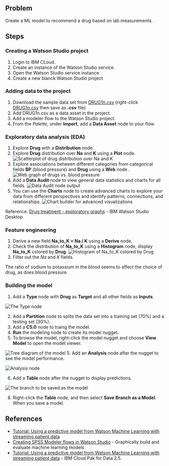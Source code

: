 ## Problem
Create a ML model to recommend a drug based on lab measurements.

## Steps
### Creating a Watson Studio project
1. Login to IBM CLoud.
2. Create an instance of the Watson Studio service.
3. Open the Watson Studio service instance
4. Create a new blanck Watson Studio project

### Adding data to the project
1. Download the sample data set from [DRUG1n.csv](https://github.com/IBMPredictiveAnalytics/ViolinPlots_with_Seaborn/blob/master/example/DRUG1n.cs) (right-click [DRUG1n.csv](https://raw.githubusercontent.com/IBMPredictiveAnalytics/ViolinPlots_with_Seaborn/master/example/DRUG1n.csv) then save as **.csv** file)
2. Add DRUG1n.csv as a data asset in the project.
3. Add a modeler flow to the Watson Studio project.
4. From the *Palette*, under **Import**, add a **Data Asset** node to your flow.

### Exploratory data analysis (EDA)
1. Explore **Drug** with a **Distribution** node.
2. Explore **Drug** distribution over **Na** and **K** using a **Plot** node.
![Scatterplot of drug distribution over Na and K](https://www.ibm.com/docs/en/SSBFT6_1.1.0/wsd/images/tut_drug_scatterplot.png)
3. Explore associations between different categories from categorical fields **BP** (blood pressure) and **Drug** using a **Web** node .
![Web graph of drugs vs. blood pressure](https://www.ibm.com/docs/en/SSBFT6_1.1.0/wsd/images/tut_drug_web.png)
4. Add a **Data Audit** node to view general data statistics and charts for all fields.
![Data Audit node output](https://s3.us.cloud-object-storage.appdomain.cloud/developer/default/tutorials/watson-studio-spss-modeler-flow/images/21-fields-output.png)
5. You can use the **Charts** node to create advanced charts to explore your data from different perspectives and identify patterns, connections, and relationships.
![Chart builder for advanced visualizations](https://www.ibm.com/docs/en/SSBFT6_1.1.0/wsd/images/tut_drug_viz.png)

Reference: [Drug treatment - exploratory graphs](https://www.ibm.com/docs/en/wsd?topic=tutorials-drug-treatment-exploratory-graphs) - IBM Watson Studio Desktop

### Feature engineering
1. Derive a new field **Na_to_K = Na / K** using a **Derive** node.
2. Check the distribution of **Na_to_K** using a **Histogram** node, display **Na_to_K** colored by **Drug**.
![Histogram of Na_to_K colored by Drug](https://www.ibm.com/docs/en/SSBFT6_1.1.0/wsd/images/tut_drug_histogram.png)
3. Filter out the *Na* and *K* fields.

The ratio of sodium to potassium in the blood seems to affect the choice of drug, as does blood pressure.

### Building the model
1. Add a **Type** node with **Drug** as **Target** and all other fields as **Inputs**.

![The Type node](https://www.ibm.com/docs/en/SSBFT6_1.1.0/wsd/images/tut_drug_build_flow2.png)

2. Add a **Partition** node to splits the data set into a training set (70%) and a testing set (30%).
4. Add a **C5.0** node to traing the model.
5. **Run** the modeling node to create its model nugget.
6. To browse the model, right-click the model nugget and choose **View Model** to open the model viewer.

![Tree diagram of the model](https://www.ibm.com/docs/en/SSBFT6_1.1.0/wsd/images/tut_drug_browse_tree.png)
5. Add an **Analysis** node after the nugget to see the model performance.

![Analysis node](https://www.ibm.com/docs/en/SSBFT6_1.1.0/wsd/images/tut_drug_analysis.png)

6. Add a **Table** node after the nugget to display predictions.

![The branch to be saved as the model](https://www.ibm.com/docs/en/SSQNUZ_2.5.0/wsj/streaming-pipelines/images/model_flow_canvas.gif)

8. Right-click the **Table** node, and then select **Save Branch as a Model**. When you save a model.

## References
* [Tutorial: Using a predictive model from Watson Machine Learning with streaming patient data](https://www.ibm.com/docs/en/cloud-paks/cp-data/2.5.0?topic=manually-spss-model-operator)
* [Creating SPSS Modeler flows in Watson Studio](https://developer.ibm.com/technologies/data-science/tutorials/watson-studio-spss-modeler-flow) - Graphically build and evaluate machine learning models
* [Tutorial: Using a predictive model from Watson Machine Learning with streaming patient data](https://www.ibm.com/docs/en/cloud-paks/cp-data/2.5.0?topic=manually-spss-model-operator) - IBM Cloud Pak for Data 2.5.
